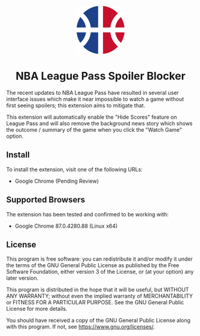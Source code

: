<p align="center"><img src="https://github.com/RobTheFiveNine/nba-league-pass-spoiler-blocker/blob/master/src/images/icon.png?raw=true" /></p>

<h1 align="center">NBA League Pass Spoiler Blocker</h1>

The recent updates to NBA League Pass have resulted in several user interface issues which make it near impossible to watch a game without first seeing spoilers; this extension aims to mitigate that.

This extension will automatically enable the "Hide Scores" feature on League Pass and will also remove the background news story which shows the outcome / summary of the game when you click the "Watch Game" option.

Install
-------
To install the extension, visit one of the following URLs:

- Google Chrome (Pending Review)

Supported Browsers
------------------
The extension has been tested and confirmed to be working with:

- Google Chrome 87.0.4280.88 (Linux x64)

License
-------
This program is free software: you can redistribute it and/or modify it under the terms of the GNU General Public License as published by the Free Software Foundation, either version 3 of the License, or (at your option) any later version.

This program is distributed in the hope that it will be useful, but WITHOUT ANY WARRANTY; without even the implied warranty of MERCHANTABILITY or FITNESS FOR A PARTICULAR PURPOSE.  See the GNU General Public License for more details.

You should have received a copy of the GNU General Public License along with this program.  If not, see <https://www.gnu.org/licenses/>.
